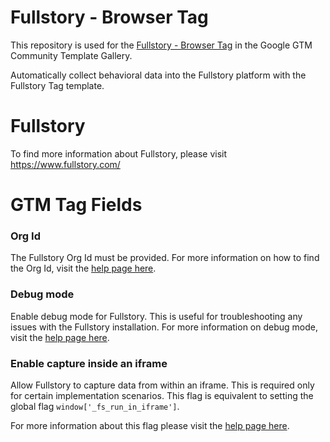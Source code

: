 # Fullstory - Browser Tag

This repository is used for the [Fullstory - Browser Tag](https://tagmanager.google.com/gallery/#/owners/fullstorydev/templates/fullstory-gtm-template) in the Google GTM Community Template Gallery.

Automatically collect behavioral data into the Fullstory platform with the Fullstory Tag template.

# Fullstory

To find more information about Fullstory, please visit https://www.fullstory.com/

# GTM Tag Fields

### Org Id

The Fullstory Org Id must be provided. For more information on how to find the Org Id, visit the [help page here](https://help.fullstory.com/hc/en-us/articles/360047075853-How-do-I-find-my-Fullstory-Org-Id).

### Debug mode

Enable debug mode for Fullstory. This is useful for troubleshooting any issues with the Fullstory installation. For more information on debug mode, visit the [help page here](https://help.fullstory.com/hc/en-us/articles/360020829233-How-to-enable-debug-mode-for-Fullstory).

### Enable capture inside an iframe

Allow Fullstory to capture data from within an iframe. This is required only for certain implementation scenarios. This flag is equivalent to setting the global flag `window['_fs_run_in_iframe']`.

For more information about this flag please visit the [help page here](https://help.fullstory.com/hc/en-us/articles/360020622514-Can-Fullstory-capture-content-that-is-presented-in-iframes).
